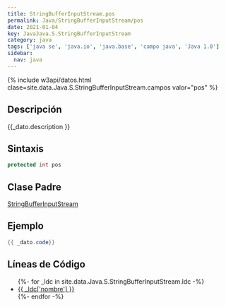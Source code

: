 ```yaml
---
title: StringBufferInputStream.pos
permalink: Java/StringBufferInputStream/pos
date: 2021-01-04
key: JavaJava.S.StringBufferInputStream
category: java
tags: ['java se', 'java.io', 'java.base', 'campo java', 'Java 1.0']
sidebar: 
  nav: java
---
```


{% include w3api/datos.html clase=site.data.Java.S.StringBufferInputStream.campos valor="pos" %}

## Descripción
{{_dato.description }}

## Sintaxis
~~~java
protected int pos
~~~

## Clase Padre
[StringBufferInputStream](/Java/StringBufferInputStream/)

## Ejemplo
~~~java
{{ _dato.code}}
~~~

## Líneas de Código
<ul>
{%- for _ldc in site.data.Java.S.StringBufferInputStream.ldc -%}
   <li>
       <a href="{{_ldc['url'] }}">{{ _ldc['nombre'] }}</a>
   </li>
{%- endfor -%}
</ul>
